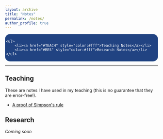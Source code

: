 ```yaml
---
layout: archive
title: "Notes"
permalink: /notes/
author_profile: true
---
```


<style>
.toc--style {
    margin: 0em 0em;
    padding: 0.2em;
    color: #fff;
    text-indent: initial;
    background-color: rgb(33,67,130);
    border-radius: 16px;
    box-shadow: 0 1px 1px rgba(59,156,186,0.25);
}

ol li {
  padding: 10px;
}
</style>

<div class="toc--style">

	<ul>
		<li><a href="#TEACH" style="color:#fff">Teaching Notes</a></li>
		<li><a href="#RES" style="color:#fff">Research Notes</a></li>
	</ul>
	
</div>	

---

## <a name="TEACH">Teaching</a>
These are notes I have used in my teaching (this is no guarantee that they are error-free!).

* [A proof of Simpson's rule](https://github.com/drtjwalton/Notes/blob/0084a4cede6f7d08c0afb7faa30cd1ff26dc38d7/SimpsonsRule.pdf)


## <a name="RES">Research</a>
*Coming soon*
